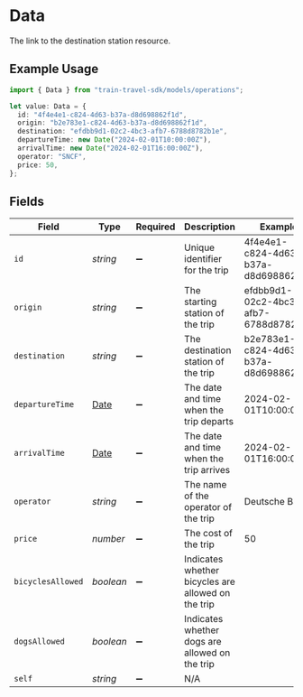 # Data

The link to the destination station resource.

## Example Usage

```typescript
import { Data } from "train-travel-sdk/models/operations";

let value: Data = {
  id: "4f4e4e1-c824-4d63-b37a-d8d698862f1d",
  origin: "b2e783e1-c824-4d63-b37a-d8d698862f1d",
  destination: "efdbb9d1-02c2-4bc3-afb7-6788d8782b1e",
  departureTime: new Date("2024-02-01T10:00:00Z"),
  arrivalTime: new Date("2024-02-01T16:00:00Z"),
  operator: "SNCF",
  price: 50,
};
```

## Fields

| Field                                                                                         | Type                                                                                          | Required                                                                                      | Description                                                                                   | Example                                                                                       |
| --------------------------------------------------------------------------------------------- | --------------------------------------------------------------------------------------------- | --------------------------------------------------------------------------------------------- | --------------------------------------------------------------------------------------------- | --------------------------------------------------------------------------------------------- |
| `id`                                                                                          | *string*                                                                                      | :heavy_minus_sign:                                                                            | Unique identifier for the trip                                                                | 4f4e4e1-c824-4d63-b37a-d8d698862f1d                                                           |
| `origin`                                                                                      | *string*                                                                                      | :heavy_minus_sign:                                                                            | The starting station of the trip                                                              | efdbb9d1-02c2-4bc3-afb7-6788d8782b1e                                                          |
| `destination`                                                                                 | *string*                                                                                      | :heavy_minus_sign:                                                                            | The destination station of the trip                                                           | b2e783e1-c824-4d63-b37a-d8d698862f1d                                                          |
| `departureTime`                                                                               | [Date](https://developer.mozilla.org/en-US/docs/Web/JavaScript/Reference/Global_Objects/Date) | :heavy_minus_sign:                                                                            | The date and time when the trip departs                                                       | 2024-02-01T10:00:00Z                                                                          |
| `arrivalTime`                                                                                 | [Date](https://developer.mozilla.org/en-US/docs/Web/JavaScript/Reference/Global_Objects/Date) | :heavy_minus_sign:                                                                            | The date and time when the trip arrives                                                       | 2024-02-01T16:00:00Z                                                                          |
| `operator`                                                                                    | *string*                                                                                      | :heavy_minus_sign:                                                                            | The name of the operator of the trip                                                          | Deutsche Bahn                                                                                 |
| `price`                                                                                       | *number*                                                                                      | :heavy_minus_sign:                                                                            | The cost of the trip                                                                          | 50                                                                                            |
| `bicyclesAllowed`                                                                             | *boolean*                                                                                     | :heavy_minus_sign:                                                                            | Indicates whether bicycles are allowed on the trip                                            |                                                                                               |
| `dogsAllowed`                                                                                 | *boolean*                                                                                     | :heavy_minus_sign:                                                                            | Indicates whether dogs are allowed on the trip                                                |                                                                                               |
| `self`                                                                                        | *string*                                                                                      | :heavy_minus_sign:                                                                            | N/A                                                                                           |                                                                                               |